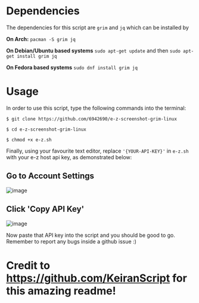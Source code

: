 # Dependencies
The dependencies for this script are `grim` and `jq` which can be installed by

**On Arch:** `pacman -S grim jq`

**On Debian/Ubuntu based systems** `sudo apt-get update` and then
`sudo apt-get install grim jq`

**On Fedora based systems** `sudo dnf install grim jq`

# Usage

In order to use this script, type the following commands into the terminal:

`$ git clone https://github.com/6942690/e-z-screenshot-grim-linux`

`$ cd e-z-screenshot-grim-linux`

`$ chmod +x e-z.sh`

Finally, using your favourite text editor, replace `'{YOUR-API-KEY}'` in
`e-z.sh` with your e-z host api key, as demonstrated below:

## Go to Account Settings

![image](https://github.com/KeiranScript/e-z-grim/assets/159267417/284186ed-7c76-4892-aeed-c27178b6f90f)

## Click 'Copy API Key'

![image](https://github.com/KeiranScript/e-z-grim/assets/159267417/8c62ae8d-171a-4a7d-b723-2ac92d031b80)

Now paste that API key into the script and you should be good to go. Remember to report any bugs inside a github issue :)

# Credit to https://github.com/KeiranScript for this amazing readme!
